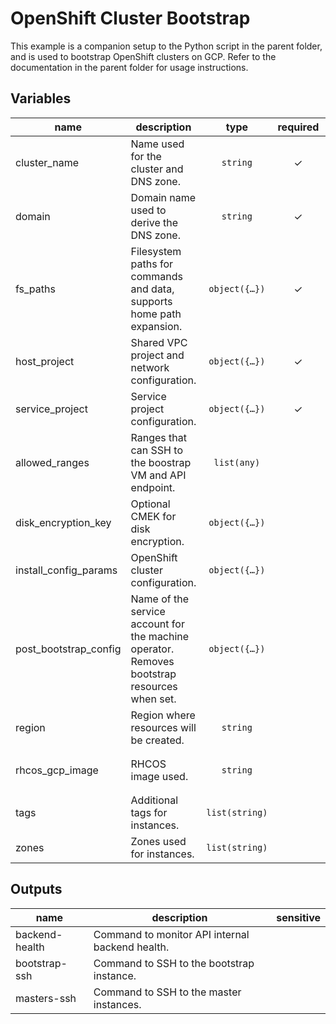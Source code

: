 # OpenShift Cluster Bootstrap

This example is a companion setup to the Python script in the parent folder, and is used to bootstrap OpenShift clusters on GCP. Refer to the documentation in the parent folder for usage instructions.


<!-- BEGIN TFDOC -->

## Variables

| name | description | type | required | default |
|---|---|:---:|:---:|:---:|
| cluster_name | Name used for the cluster and DNS zone. | <code>string</code> | ✓ |  |
| domain | Domain name used to derive the DNS zone. | <code>string</code> | ✓ |  |
| fs_paths | Filesystem paths for commands and data, supports home path expansion. | <code title="object&#40;&#123;&#10;  credentials       &#61; string&#10;  config_dir        &#61; string&#10;  openshift_install &#61; string&#10;  pull_secret       &#61; string&#10;  ssh_key           &#61; string&#10;&#125;&#41;">object&#40;&#123;&#8230;&#125;&#41;</code> | ✓ |  |
| host_project | Shared VPC project and network configuration. | <code title="object&#40;&#123;&#10;  default_subnet_name &#61; string&#10;  masters_subnet_name &#61; string&#10;  project_id          &#61; string&#10;  vpc_name            &#61; string&#10;  workers_subnet_name &#61; string&#10;&#125;&#41;">object&#40;&#123;&#8230;&#125;&#41;</code> | ✓ |  |
| service_project | Service project configuration. | <code title="object&#40;&#123;&#10;  project_id &#61; string&#10;&#125;&#41;">object&#40;&#123;&#8230;&#125;&#41;</code> | ✓ |  |
| allowed_ranges | Ranges that can SSH to the boostrap VM and API endpoint. | <code>list&#40;any&#41;</code> |  | <code>&#91;&#34;10.0.0.0&#47;8&#34;&#93;</code> |
| disk_encryption_key | Optional CMEK for disk encryption. | <code title="object&#40;&#123;&#10;  keyring    &#61; string&#10;  location   &#61; string&#10;  name       &#61; string&#10;  project_id &#61; string&#10;&#125;&#41;">object&#40;&#123;&#8230;&#125;&#41;</code> |  | <code>null</code> |
| install_config_params | OpenShift cluster configuration. | <code title="object&#40;&#123;&#10;  disk_size &#61; number&#10;  labels    &#61; map&#40;string&#41;&#10;  network &#61; object&#40;&#123;&#10;    cluster     &#61; string&#10;    host_prefix &#61; number&#10;    machine     &#61; string&#10;    service     &#61; string&#10;  &#125;&#41;&#10;  proxy &#61; object&#40;&#123;&#10;    http    &#61; string&#10;    https   &#61; string&#10;    noproxy &#61; string&#10;  &#125;&#41;&#10;&#125;&#41;">object&#40;&#123;&#8230;&#125;&#41;</code> |  | <code title="&#123;&#10;  disk_size &#61; 16&#10;  labels    &#61; &#123;&#125;&#10;  network &#61; &#123;&#10;    cluster     &#61; &#34;10.128.0.0&#47;14&#34;&#10;    host_prefix &#61; 23&#10;    machine     &#61; &#34;10.0.0.0&#47;16&#34;&#10;    service     &#61; &#34;172.30.0.0&#47;16&#34;&#10;  &#125;&#10;  proxy &#61; null&#10;&#125;">&#123;&#8230;&#125;</code> |
| post_bootstrap_config | Name of the service account for the machine operator. Removes bootstrap resources when set. | <code title="object&#40;&#123;&#10;  machine_op_sa_prefix &#61; string&#10;&#125;&#41;">object&#40;&#123;&#8230;&#125;&#41;</code> |  | <code>null</code> |
| region | Region where resources will be created. | <code>string</code> |  | <code>&#34;europe-west1&#34;</code> |
| rhcos_gcp_image | RHCOS image used. | <code>string</code> |  | <code>&#34;projects&#47;rhcos-cloud&#47;global&#47;images&#47;rhcos-47-83-202102090044-0-gcp-x86-64&#34;</code> |
| tags | Additional tags for instances. | <code>list&#40;string&#41;</code> |  | <code>&#91;&#34;ssh&#34;&#93;</code> |
| zones | Zones used for instances. | <code>list&#40;string&#41;</code> |  | <code>&#91;&#34;b&#34;, &#34;c&#34;, &#34;d&#34;&#93;</code> |

## Outputs

| name | description | sensitive |
|---|---|:---:|
| backend-health | Command to monitor API internal backend health. |  |
| bootstrap-ssh | Command to SSH to the bootstrap instance. |  |
| masters-ssh | Command to SSH to the master instances. |  |

<!-- END TFDOC -->


